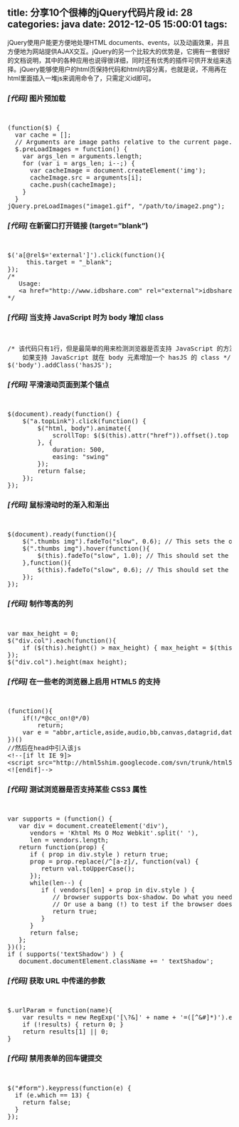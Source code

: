 title: 分享10个很棒的jQuery代码片段
id: 28
categories: java
date: 2012-12-05 15:00:01
tags:
---

 jQuery使用户能更方便地处理HTML documents、events，以及动画效果，并且方便地为网站提供AJAX交互。jQuery的另一个比较大的优势是，它拥有一套很好的文档说明，其中的各种应用也说得很详细，同时还有优秀的插件可供开发组来选择。jQuery能够使用户的html页保持代码和html内容分离，也就是说，不用再在html里面插入一堆js来调用命令了，只需定义id即可。

### _[代码]_ 图片预加载
</br>
<pre config="brush:jscript;">(function($) {
  var cache = [];
  // Arguments are image paths relative to the current page.
  $.preLoadImages = function() {
    var args_len = arguments.length;
    for (var i = args_len; i--;) {
      var cacheImage = document.createElement('img');
      cacheImage.src = arguments[i];
      cache.push(cacheImage);
    }
  }
jQuery.preLoadImages(&quot;image1.gif&quot;, &quot;/path/to/image2.png&quot;);</pre>

### _[代码]_ 在新窗口打开链接 (target=”blank”)
</br>
<pre config="brush:jscript;">$('a[@rel$='external']').click(function(){
     this.target = &quot;_blank&quot;;
});
/*
   Usage:
   &lt;a href=&quot;http://www.idbshare.com&quot; rel=&quot;external&quot;&gt;idbshare.com&lt;/a&gt;
*/</pre>

### _[代码]_ 当支持 JavaScript 时为 body 增加 class
</br>
<pre config="brush:jscript;">/* 该代码只有1行，但是最简单的用来检测浏览器是否支持 JavaScript 的方法
    如果支持 JavaScript 就在 body 元素增加一个 hasJS 的 class */
$('body').addClass('hasJS');</pre>

### _[代码]_ 平滑滚动页面到某个锚点
</br>
<pre config="brush:jscript;">$(document).ready(function() {
    $(&quot;a.topLink&quot;).click(function() {
        $(&quot;html, body&quot;).animate({
            scrollTop: $($(this).attr(&quot;href&quot;)).offset().top + &quot;px&quot;
        }, {
            duration: 500,
            easing: &quot;swing&quot;
        });
        return false;
    });
});</pre>

### _[代码]_ 鼠标滑动时的渐入和渐出
</br>
<pre config="brush:jscript;">$(document).ready(function(){
    $(&quot;.thumbs img&quot;).fadeTo(&quot;slow&quot;, 0.6); // This sets the opacity of the thumbs to fade down to 60% when the page loads
    $(&quot;.thumbs img&quot;).hover(function(){
        $(this).fadeTo(&quot;slow&quot;, 1.0); // This should set the opacity to 100% on hover
    },function(){
        $(this).fadeTo(&quot;slow&quot;, 0.6); // This should set the opacity back to 60% on mouseout
    });
});</pre>

### _[代码]_ 制作等高的列
</br>
<pre config="brush:jscript;">var max_height = 0;
$(&quot;div.col&quot;).each(function(){
    if ($(this).height() &gt; max_height) { max_height = $(this).height(); }
});
$(&quot;div.col&quot;).height(max_height);</pre>

### _[代码]_ 在一些老的浏览器上启用 HTML5 的支持
</br>
<pre config="brush:jscript;">(function(){
    if(!/*@cc_on!@*/0)
        return;
    var e = &quot;abbr,article,aside,audio,bb,canvas,datagrid,datalist,details,dialog,eventsource,figure,footer,header,hgroup,mark,menu,meter,nav,output,progress,section,time,video&quot;.split(','),i=e.length;while(i--){document.createElement(e[i])}
})()
//然后在head中引入该js
&lt;!--[if lt IE 9]&gt;
&lt;script src=&quot;http://html5shim.googlecode.com/svn/trunk/html5.js&quot;&gt;&lt;/script&gt;
&lt;![endif]--&gt;</pre>

### _[代码]_ 测试浏览器是否支持某些 CSS3 属性
</br>
<pre config="brush:jscript;">var supports = (function() {
   var div = document.createElement('div'),
      vendors = 'Khtml Ms O Moz Webkit'.split(' '),
      len = vendors.length;
   return function(prop) {
      if ( prop in div.style ) return true;
      prop = prop.replace(/^[a-z]/, function(val) {
         return val.toUpperCase();
      });
      while(len--) {
         if ( vendors[len] + prop in div.style ) {
            // browser supports box-shadow. Do what you need.
            // Or use a bang (!) to test if the browser doesn't.
            return true;
         }
      }
      return false;
   };
})();
if ( supports('textShadow') ) {
   document.documentElement.className += ' textShadow';</pre>

### _[代码]_ 获取 URL 中传递的参数
</br>
<pre config="brush:jscript;">$.urlParam = function(name){
    var results = new RegExp('[\?&amp;]' + name + '=([^&amp;#]*)').exec(window.location.href);
    if (!results) { return 0; }
    return results[1] || 0;
}</pre>

### _[代码]_ 禁用表单的回车键提交
</br>
<pre config="brush:jscript;">$(&quot;#form&quot;).keypress(function(e) {
  if (e.which == 13) {
    return false;
  }
});</pre>
